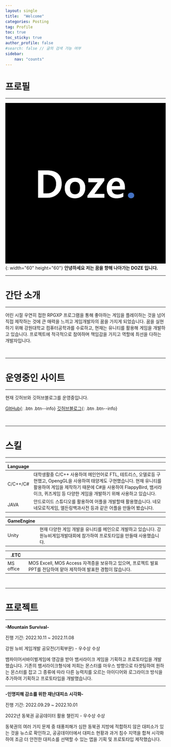 ```yaml
---
layout: single
title:  "Welcome"
categories: Posting
tag: Profile
toc: true 
toc_sticky: true 
author_profile: false
#search: false // 글의 검색 가능 여부
sidebar:
    nav: "counts"
---
```


# 프로필
---

![profile](https://github.com/DozeKR/DozeKR.github.io/blob/master/images/2023-02-14-first/profile.png?raw=true){: width="60" height="60"} **안녕하세요 저는 꿈을 향해 나아가는 DOZE 입니다.**




---
# 간단 소개
---

어린 시절 우연히 접한 RPGXP 프로그램을 통해 좋아하는 게임을 플레이하는 것을 넘어 직접 제작하는 것에 큰  매력을 느끼고 게임개발자의 꿈을 가지게 되었습니다. 꿈을 실현하기 위해 강원대학교 컴퓨터공학과를 수료하고, 현재는 유니티를 활용해 게임을 개발하고 있습니다. 프로젝트에 적극적으로 참여하며 책임감을 가지고 역할에 최선을 다하는 개발자입니다.



<br/>

---
# 운영중인 사이트
---

현재 깃허브와 깃허브블로그를 운영중입니다.

 [GItHub](https://github.com/DozeKR){: .btn .btn--info}   			[깃허브블로그](https://dozekr.github.io/){: .btn .btn--info} 



<br/>

---
# 스킬
---

|Language||
|---|---|
|C/C++/C#|대학생활중 C/C++ 사용하여 메인언어로 FTL, 테트리스, 오델로등 구현했고, OpengGL을 사용하여 태양계도 구현했습니다. 현재 유니티를 활용하여 게임을 제작하기 때문에 C#을 사용하여 FlappyBird, 뱀서라이크, 퀴즈게임 등 다양한 게임을 개발하기 위해 사용하고 있습니다.|
|JAVA|안드로이드 스튜디오를 활용하여 어플을 개발할때 활용했습니다. 네모네모로직게임, 엘든링백과사전 등과 같은 어플을 만들어 봤습니다.|

|GameEngine||
|---|---|
|Unity|현재 다양한 게임 개발을 유니티를 메인으로 개발하고 있습니다. 강원뉴비게임개발대회에 참가하여 프로토타입을 만들때 사용했습니다.|



|.ETC||
|---|---|
|MS office|MOS Excell, MOS Access 자격증을 보유하고 있으며, 프로젝트 발표 PPT를 전담하여 맡아 제작하여 발표한 경험이 많습니다.|



<br/>

---
# 프로젝트 
---

**-Mountain Survival-**

진행 기간: 2022.10.11 ~ 2022.11.08

강원 뉴비 게임개발 공모전(기획부문) - 우수상 수상

뱀파이어서바이벌게임에 영감을 받아 뱀서라이크 게임을 기획하고 프로토타입을 개발했습니다. 기존의 뱀서라이크형식에 저희는 몬스터를 마우스 방향으로 타겟팅하여 원하는 몬스터를 잡고 그 종류에 따라 다른 능력치를 오르는 아이디어와 로그라이크 방식을 추가하여 기획하고 프로토타입을 개발했습니다.


---
**-인명피해 감소를 위한 재난대피소 시각화-**

진행 기간: 2022.09.29 ~ 2022.10.01

2022년 동북권 공공데이터 활용 챌린지 - 우수상 수상

동북권의 여러 가지 문제 중 태풍피해가 심한 동북권 지방에 적합하지 않은 대피소가 있는 것을 뉴스로 확인하고, 공공데이터에서 대피소 현황과 과거 침수 지역을 합쳐 시각화하여 조금 더 안전한 대피소를 선택할 수 있는 앱을 기획 및 프로토타입 제작했습니다. 


<br/>


